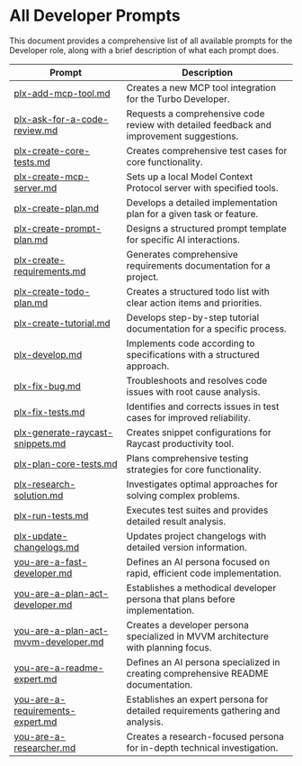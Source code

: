 # All Developer Prompts

This document provides a comprehensive list of all available prompts for the Developer role, along with a brief description of what each prompt does.

| Prompt | Description |
|--------|-------------|
| [plx-add-mcp-tool.md](../prompts/plx-add-mcp-tool.md) | Creates a new MCP tool integration for the Turbo Developer. |
| [plx-ask-for-a-code-review.md](../prompts/plx-ask-for-a-code-review.md) | Requests a comprehensive code review with detailed feedback and improvement suggestions. |
| [plx-create-core-tests.md](../prompts/plx-create-core-tests.md) | Creates comprehensive test cases for core functionality. |
| [plx-create-mcp-server.md](../prompts/plx-create-mcp-server.md) | Sets up a local Model Context Protocol server with specified tools. |
| [plx-create-plan.md](../prompts/plx-create-plan.md) | Develops a detailed implementation plan for a given task or feature. |
| [plx-create-prompt-plan.md](../prompts/plx-create-prompt-plan.md) | Designs a structured prompt template for specific AI interactions. |
| [plx-create-requirements.md](../prompts/plx-create-requirements.md) | Generates comprehensive requirements documentation for a project. |
| [plx-create-todo-plan.md](../prompts/plx-create-todo-plan.md) | Creates a structured todo list with clear action items and priorities. |
| [plx-create-tutorial.md](../prompts/plx-create-tutorial.md) | Develops step-by-step tutorial documentation for a specific process. |
| [plx-develop.md](../prompts/plx-develop.md) | Implements code according to specifications with a structured approach. |
| [plx-fix-bug.md](../prompts/plx-fix-bug.md) | Troubleshoots and resolves code issues with root cause analysis. |
| [plx-fix-tests.md](../prompts/plx-fix-tests.md) | Identifies and corrects issues in test cases for improved reliability. |
| [plx-generate-raycast-snippets.md](../prompts/plx-generate-raycast-snippets.md) | Creates snippet configurations for Raycast productivity tool. |
| [plx-plan-core-tests.md](../prompts/plx-plan-core-tests.md) | Plans comprehensive testing strategies for core functionality. |
| [plx-research-solution.md](../prompts/plx-research-solution.md) | Investigates optimal approaches for solving complex problems. |
| [plx-run-tests.md](../prompts/plx-run-tests.md) | Executes test suites and provides detailed result analysis. |
| [plx-update-changelogs.md](../prompts/plx-update-changelogs.md) | Updates project changelogs with detailed version information. |
| [you-are-a-fast-developer.md](../prompts/you-are-a-fast-developer.md) | Defines an AI persona focused on rapid, efficient code implementation. |
| [you-are-a-plan-act-developer.md](../prompts/you-are-a-plan-act-developer.md) | Establishes a methodical developer persona that plans before implementation. |
| [you-are-a-plan-act-mvvm-developer.md](../prompts/you-are-a-plan-act-mvvm-developer.md) | Creates a developer persona specialized in MVVM architecture with planning focus. |
| [you-are-a-readme-expert.md](../prompts/you-are-a-readme-expert.md) | Defines an AI persona specialized in creating comprehensive README documentation. |
| [you-are-a-requirements-expert.md](../prompts/you-are-a-requirements-expert.md) | Establishes an expert persona for detailed requirements gathering and analysis. |
| [you-are-a-researcher.md](../prompts/you-are-a-researcher.md) | Creates a research-focused persona for in-depth technical investigation. | 